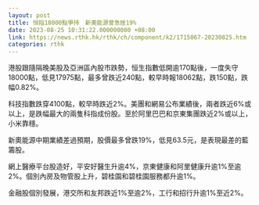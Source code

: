 ```yaml
---
layout: post
title: 恒指18000點爭持　新奧能源曾急挫19%
date: 2023-08-25 10:31:22.000000000 +08:00
link: https://news.rthk.hk/rthk/ch/component/k2/1715067-20230825.htm
categories: rthk
---
```


港股跟隨隔晚美股及亞洲區內股市跌勢，恒生指數低開逾170點後，一度失守18000點，低見17975點，最多曾跌近240點，較早時報18062點，跌150點，跌幅0.82%。

科技指數跌穿4100點，較早時跌近2%。美團和網易公布業績後，兩者跌近6%或以上，是跌幅最大的兩隻科指成份股。至於阿里巴巴和京東集團跌近2%或以上，小米靠穩。

新奧能源中期業績差過預期，股價最多曾跌19%，低見63.5元，是表現最差的藍籌股。

網上醫療平台股造好，平安好醫生升逾4%，京東健康和阿里健康升逾1%至逾2%。個別內房及物管股上升，碧桂園和碧桂園服務都升逾1%。

金融股個別發展，港交所和友邦跌近1%至逾2%，工行和招行升逾1%至近2%。
